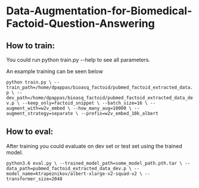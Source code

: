 # Data-Augmentation-for-Biomedical-Factoid-Question-Answering


## How to train:

You could run python train.py --help to see all parameters.


An example training can be seen below

`python train.py \
--train_path=/home/dpappas/bioasq_factoid/pubmed_factoid_extracted_data.p \
--dev_path=/home/dpappas/bioasq_factoid/pubmed_factoid_extracted_data_dev.p \
--keep_only=factoid_snippet \
--batch_size=16 \
--augment_with=w2v_embed \
--how_many_aug=10000 \
--augment_strategy=separate \
--prefix=w2v_embed_10k_albert`

## How to eval:

After training you could evaluate on dev set or test set using the trained model.

`python3.6 eval.py \
--trained_model_path=some_model_path.pth.tar \
--data_path=pubmed_factoid_extracted_data_dev.p \
--model_name=ktrapeznikov/albert-xlarge-v2-squad-v2 \
--transformer_size=2048`



